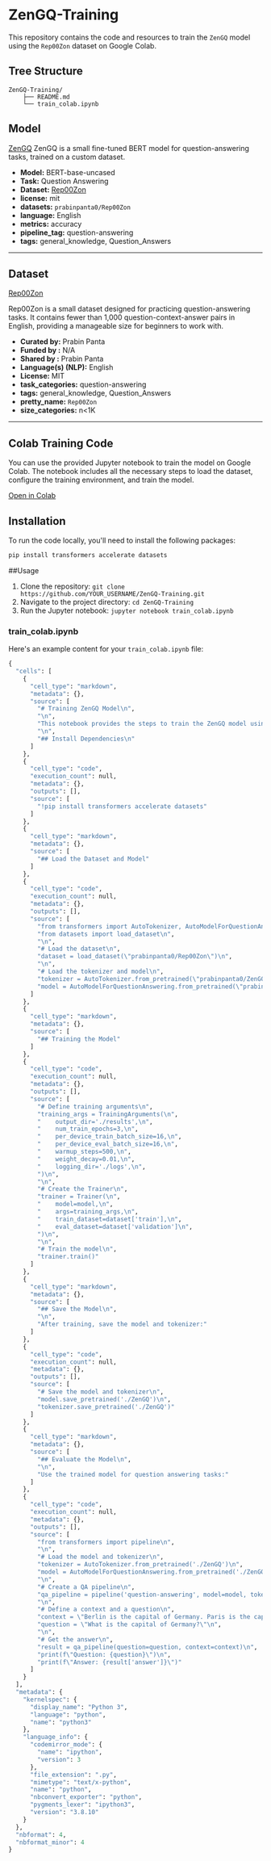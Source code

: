 # ZenGQ-Training

This repository contains the code and resources to train the `ZenGQ` model using the `Rep00Zon` dataset on Google Colab.

## Tree Structure
```tree
ZenGQ-Training/
    ├── README.md
    └── train_colab.ipynb
```

## Model

[ZenGQ](https://huggingface.co/prabinpanta0/ZenGQ)
ZenGQ is a small fine-tuned BERT model for question-answering tasks, trained on a custom dataset.


- **Model:** BERT-base-uncased
- **Task:** Question Answering
- **Dataset:** [Rep00Zon](https://huggingface.co/datasets/prabinpanta0/Rep00Zon)
- **license:** mit
- **datasets:** `prabinpanta0/Rep00Zon`
- **language:** English
- **metrics:** accuracy
- **pipeline_tag:** question-answering
- **tags:** general_knowledge, Question_Answers

---
## Dataset

[Rep00Zon](https://huggingface.co/datasets/prabinpanta0/Rep00Zon)

Rep00Zon is a small dataset designed for practicing question-answering tasks. It contains fewer than 1,000 question-context-answer pairs in English, providing a manageable size for beginners to work with.

- **Curated by:** Prabin Panta
- **Funded by :** N/A
- **Shared by :** Prabin Panta
- **Language(s) (NLP):** English
- **License:** MIT
- **task_categories:** question-answering
- **tags:** general_knowledge, Question_Answers
- **pretty_name:** `Rep00Zon`
- **size_categories:** n<1K

---
## Colab Training Code

You can use the provided Jupyter notebook to train the model on Google Colab. The notebook includes all the necessary steps to load the dataset, configure the training environment, and train the model.

[Open in Colab](https://colab.research.google.com/drive/1l66HQciYGEZoMswH-Z3DmJtCsbdynooa?usp=sharing)

## Installation

To run the code locally, you'll need to install the following packages:

```bash
pip install transformers accelerate datasets
```

##Usage
1. Clone the repository: `git clone https://github.com/YOUR_USERNAME/ZenGQ-Training.git`
2. Navigate to the project directory: `cd ZenGQ-Training`
3. Run the Jupyter notebook: `jupyter notebook train_colab.ipynb`


### **train_colab.ipynb**

Here's an example content for your `train_colab.ipynb` file:

```python
{
  "cells": [
    {
      "cell_type": "markdown",
      "metadata": {},
      "source": [
        "# Training ZenGQ Model\n",
        "\n",
        "This notebook provides the steps to train the ZenGQ model using the Rep00Zon dataset on Google Colab.\n",
        "\n",
        "## Install Dependencies\n"
      ]
    },
    {
      "cell_type": "code",
      "execution_count": null,
      "metadata": {},
      "outputs": [],
      "source": [
        "!pip install transformers accelerate datasets"
      ]
    },
    {
      "cell_type": "markdown",
      "metadata": {},
      "source": [
        "## Load the Dataset and Model"
      ]
    },
    {
      "cell_type": "code",
      "execution_count": null,
      "metadata": {},
      "outputs": [],
      "source": [
        "from transformers import AutoTokenizer, AutoModelForQuestionAnswering, Trainer, TrainingArguments\n",
        "from datasets import load_dataset\n",
        "\n",
        "# Load the dataset\n",
        "dataset = load_dataset(\"prabinpanta0/Rep00Zon\")\n",
        "\n",
        "# Load the tokenizer and model\n",
        "tokenizer = AutoTokenizer.from_pretrained(\"prabinpanta0/ZenGQ\")\n",
        "model = AutoModelForQuestionAnswering.from_pretrained(\"prabinpanta0/ZenGQ\")"
      ]
    },
    {
      "cell_type": "markdown",
      "metadata": {},
      "source": [
        "## Training the Model"
      ]
    },
    {
      "cell_type": "code",
      "execution_count": null,
      "metadata": {},
      "outputs": [],
      "source": [
        "# Define training arguments\n",
        "training_args = TrainingArguments(\n",
        "    output_dir='./results',\n",
        "    num_train_epochs=3,\n",
        "    per_device_train_batch_size=16,\n",
        "    per_device_eval_batch_size=16,\n",
        "    warmup_steps=500,\n",
        "    weight_decay=0.01,\n",
        "    logging_dir='./logs',\n",
        ")\n",
        "\n",
        "# Create the Trainer\n",
        "trainer = Trainer(\n",
        "    model=model,\n",
        "    args=training_args,\n",
        "    train_dataset=dataset['train'],\n",
        "    eval_dataset=dataset['validation']\n",
        ")\n",
        "\n",
        "# Train the model\n",
        "trainer.train()"
      ]
    },
    {
      "cell_type": "markdown",
      "metadata": {},
      "source": [
        "## Save the Model\n",
        "\n",
        "After training, save the model and tokenizer:"
      ]
    },
    {
      "cell_type": "code",
      "execution_count": null,
      "metadata": {},
      "outputs": [],
      "source": [
        "# Save the model and tokenizer\n",
        "model.save_pretrained('./ZenGQ')\n",
        "tokenizer.save_pretrained('./ZenGQ')"
      ]
    },
    {
      "cell_type": "markdown",
      "metadata": {},
      "source": [
        "## Evaluate the Model\n",
        "\n",
        "Use the trained model for question answering tasks:"
      ]
    },
    {
      "cell_type": "code",
      "execution_count": null,
      "metadata": {},
      "outputs": [],
      "source": [
        "from transformers import pipeline\n",
        "\n",
        "# Load the model and tokenizer\n",
        "tokenizer = AutoTokenizer.from_pretrained('./ZenGQ')\n",
        "model = AutoModelForQuestionAnswering.from_pretrained('./ZenGQ')\n",
        "\n",
        "# Create a QA pipeline\n",
        "qa_pipeline = pipeline('question-answering', model=model, tokenizer=tokenizer)\n",
        "\n",
        "# Define a context and a question\n",
        "context = \"Berlin is the capital of Germany. Paris is the capital of France. Madrid is the capital of Spain.\"\n",
        "question = \"What is the capital of Germany?\"\n",
        "\n",
        "# Get the answer\n",
        "result = qa_pipeline(question=question, context=context)\n",
        "print(f\"Question: {question}\")\n",
        "print(f\"Answer: {result['answer']}\")"
      ]
    }
  ],
  "metadata": {
    "kernelspec": {
      "display_name": "Python 3",
      "language": "python",
      "name": "python3"
    },
    "language_info": {
      "codemirror_mode": {
        "name": "ipython",
        "version": 3
      },
      "file_extension": ".py",
      "mimetype": "text/x-python",
      "name": "python",
      "nbconvert_exporter": "python",
      "pygments_lexer": "ipython3",
      "version": "3.8.10"
    }
  },
  "nbformat": 4,
  "nbformat_minor": 4
}
```
